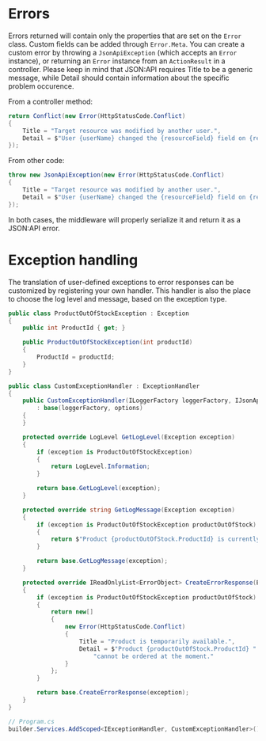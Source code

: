 # Errors

Errors returned will contain only the properties that are set on the `Error` class. Custom fields can be added through `Error.Meta`.
You can create a custom error by throwing a `JsonApiException` (which accepts an `Error` instance), or returning an `Error` instance from an `ActionResult` in a controller.
Please keep in mind that JSON:API requires Title to be a generic message, while Detail should contain information about the specific problem occurence.

From a controller method:

```c#
return Conflict(new Error(HttpStatusCode.Conflict)
{
    Title = "Target resource was modified by another user.",
    Detail = $"User {userName} changed the {resourceField} field on {resourceName} resource."
});
```

From other code:

```c#
throw new JsonApiException(new Error(HttpStatusCode.Conflict)
{
    Title = "Target resource was modified by another user.",
    Detail = $"User {userName} changed the {resourceField} field on {resourceName} resource."
});
```

In both cases, the middleware will properly serialize it and return it as a JSON:API error.

# Exception handling

The translation of user-defined exceptions to error responses can be customized by registering your own handler.
This handler is also the place to choose the log level and message, based on the exception type.

```c#
public class ProductOutOfStockException : Exception
{
    public int ProductId { get; }

    public ProductOutOfStockException(int productId)
    {
        ProductId = productId;
    }
}

public class CustomExceptionHandler : ExceptionHandler
{
    public CustomExceptionHandler(ILoggerFactory loggerFactory, IJsonApiOptions options)
        : base(loggerFactory, options)
    {
    }

    protected override LogLevel GetLogLevel(Exception exception)
    {
        if (exception is ProductOutOfStockException)
        {
            return LogLevel.Information;
        }

        return base.GetLogLevel(exception);
    }

    protected override string GetLogMessage(Exception exception)
    {
        if (exception is ProductOutOfStockException productOutOfStock)
        {
            return $"Product {productOutOfStock.ProductId} is currently unavailable.";
        }

        return base.GetLogMessage(exception);
    }

    protected override IReadOnlyList<ErrorObject> CreateErrorResponse(Exception exception)
    {
        if (exception is ProductOutOfStockException productOutOfStock)
        {
            return new[]
            {
                new Error(HttpStatusCode.Conflict)
                {
                    Title = "Product is temporarily available.",
                    Detail = $"Product {productOutOfStock.ProductId} " +
                        "cannot be ordered at the moment."
                }
            };
        }

        return base.CreateErrorResponse(exception);
    }
}

// Program.cs
builder.Services.AddScoped<IExceptionHandler, CustomExceptionHandler>();
```
